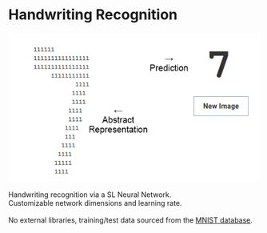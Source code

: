 # Handwriting Recognition
![GUI preview](./PREVIEW.PNG "GUI preview")

Handwriting recognition via a SL Neural Network.<br />
Customizable network dimensions and learning rate.
<br /><br />
No external libraries, training/test data sourced from the [MNIST database](http://yann.lecun.com/exdb/mnist/).
